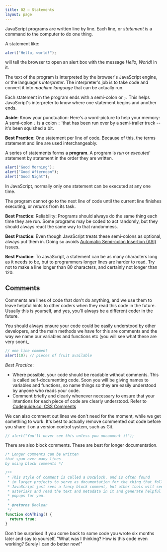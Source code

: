 ```yaml
---
title: 02 – Statements
layout: page
---
```


JavaScript programs are written line by line. Each line, or *statement* is a command to the computer to do one thing.

A statement like:

```js
alert("Hello, world!");
```

will tell the browser to open an alert box with the message *Hello, World!* in it.

The text of the program is interpreted by the browser's JavaScript engine, or the language's *interpreter*. The interpreter's job is to take code and convert it into *machine language* that can be actually run.

Each statement in the program ends with a semi-colon or `;`. This helps JavaScript's interpreter to know where one statement begins and another ends.

**Aside**: Know your punctuation: Here's a word-picture to help your memory: A semi-colon `;` is a colon `:` 'that has been run over by a semi-trailer truck -- it's been squished a bit.

<!-- Figure: Some of the foreign students have a problem with words like colon, semi-colon, underscore, dash etc. Present side by side in 5em fonts to make it really obvious. -->

**Best Practice**: One statement per line of code. Because of this, the terms statement and line are used interchangeably.

A series of statements forms a **program**. A program is *run* or *executed* statement by statement in the order they are written.

```js
alert("Good Morning");
alert("Good Afternoon");
alert("Good Night");
```

In JavaScript, normally only one statement can be executed at any one time.

The program cannot go to the next line of code until the current line finishes executing, or *returns* from its task.

**Best Practice**: Reliability: Programs should always do the same thing each time they are run. Some programs may be coded to act randomly, but they should always react the same way to that randomness.

**Best Practice**: Even though JavaScript treats these semi-colons as optional, always put them in. Doing so avoids [Automatic Semi-colon Insertion (ASI)](https://developer.mozilla.org/en-US/docs/Web/JavaScript/Reference/Lexical_grammar#Automatic_semicolon_insertion) issues.

**Best Practice**: To JavaScript, a statement can be as many characters long as it needs to be, but to programmers longer lines are harder to read. Try not to make a line longer than 80 characters, and certainly not longer than 120.

## Comments

Comments are lines of code that don't do anything, and we use them to leave helpful hints to other coders when they read this code in the future. Usually this is yourself, and yes, you'll always be a different coder in the future.

You should always ensure your code could be easily understood by other developers, and the main methods we have for this are comments and the way we name our variables and functions etc (you will see what these are very soon)_

```js
// one line comment
alert(10); // pieces of fruit available
```

*Best Practice*:

* Where possible, your code should be readable without comments. This is called self-documenting code. Soon you will be giving names to variables and functions, so name things so they are easily understood by anyone who reads your code.
* Comment briefly and clearly whenever necessary to ensure that your intentions for each piece of code are clearly understood. Refer to [Codeguide.co: CSS Comments](http://codeguide.co/#css-comments)

We can also comment out lines we don't need for the moment, while we get something to work. It's best to actually remove commented out code before you share it on a version control system, such as Git.

```js
// alert("You'll never see this unless you uncomment it");
```

There are also block comments. These are best for longer documentation.

```js
/* Longer comments can be written
that span over many lines
by using block comments */

/**
 * This style of comment is called a DocBlock, and is often found
 * in larger projects to serve as documentation for the thing that follows it.
 * JavaScript just sees a fancy block comment, but other tools will see the
 * asterisks and read the text and metadata in it and generate helpful books or
 * popups for you.
 *
 * @returns Boolean
 */
function doAThing() {
  return true;
}
```

Don't be surprised if you come back to some code you wrote six months later and say to yourself, "What was I thinking? How is this code even working? Surely I can do better now!"
